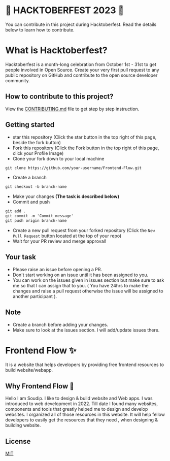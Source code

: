 # 🌟 HACKTOBERFEST 2023 🌟
You can contribute in this project during Hacktoberfest. Read the details below to learn how to contribute.

# What is Hacktoberfest?
Hacktoberfest is a month-long celebration from October 1st - 31st to get people involved in Open Source. Create your very first pull request to any public repository on GitHub and contribute to the open source developer community.

## How to contribute to this project?

View the [CONTRIBUTING.md](https://github.com/front-runner-sd/Frontend-Flow/blob/main/CONTRIBUTING.md) file to get step by step instruction.

## Getting started
* star this repository (Click the star button in the top right of this page, beside the fork button)
* Fork this repository (Click the Fork button in the top right of this page, click your Profile Image)
* Clone your fork down to your local machine

```markdown
git clone https://github.com/your-username/Frontend-Flow.git

```
* Create a branch

```markdown
git checkout -b branch-name
```
* Make your changes __(The task is described below)__
* Commit and push

```markdown
git add .
git commit -m 'Commit message'
git push origin branch-name
```
* Create a new pull request from your forked repository (Click the `New Pull Request` button located at the top of your repo)
* Wait for your PR review and merge approval!

## Your task
* Please raise an issue before opening a PR.
* Don't start working on an issue until it has been assigned to you.
* You can work on the issues given in issues section but make sure to ask me so that I can assign that to you. ( You have 24hrs to make the changes and raise a pull request otherwise the issue will be assigned to another participant ).

## Note
* Create a branch before adding your changes.
* Make sure to look at the issues section. I will add/update issues there.

# Frontend Flow ✨
It is a website that helps developers by providing free frontend resources to build website/webapp.


## Why Frontend Flow 🤔

Hello I am Soudip. I like to design & build website and Web apps. I was introduced to web development in 2022. Till date I found many websites, components and tools that greatly helped me to design and develop websites. I organized all of those resources in this website. It will help fellow developers to easily get the resources that they need , when designing & building website.


## License

[MIT](https://choosealicense.com/licenses/mit/)
